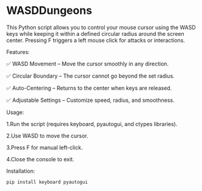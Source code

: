 # WASDDungeons

This Python script allows you to control your mouse cursor using the WASD keys while keeping it within a defined circular radius around the screen center. Pressing F triggers a left mouse click for attacks or interactions.

Features:

✅ WASD Movement – Move the cursor smoothly in any direction.

✅ Circular Boundary – The cursor cannot go beyond the set radius.

✅ Auto-Centering – Returns to the center when keys are released.

✅ Adjustable Settings – Customize speed, radius, and smoothness.

Usage:

1.Run the script (requires keyboard, pyautogui, and ctypes libraries).

2.Use WASD to move the cursor.

3.Press F for manual left-click.

4.Close the console to exit.

Installation:
```
pip install keyboard pyautogui
```
